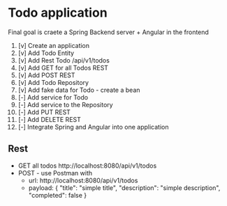 # Todo application
 Final goal is craete a Spring Backend server + Angular in the frontend
 
 
1. [v] Create an application
2. [v] Add Todo Entity
3. [v] Add Rest Todo /api/v1/todos
4. [v] Add GET for all Todos REST
5. [v] Add POST REST
6. [v] Add Todo Repository
7. [v] Add fake data for Todo - create a bean
8. [-] Add service for Todo
9. [-] Add service to the Repository
101. [-] Add PUT REST
102. [-] Add DELETE REST
103. [-] Integrate Spring and Angular into one application



## Rest
- GET all todos http://localhost:8080/api/v1/todos
- POST - use Postman with
  - url: http://localhost:8080/api/v1/todos
  - payload:
    {
    	"title": "simple title",
    	"description": "simple description",
    	"completed": false
    }
    
